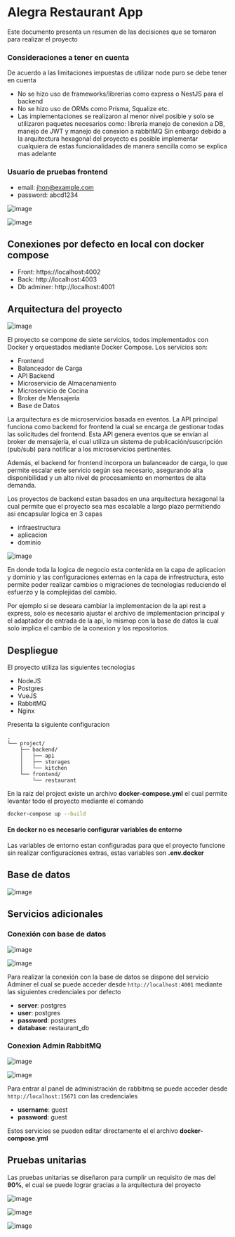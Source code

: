 # Alegra Restaurant App

Este documento presenta un resumen de las decisiones que se tomaron para realizar el
proyecto
### Consideraciones a tener en cuenta
De acuerdo a las limitaciones impuestas de utilizar node puro se debe tener en cuenta
* No se hizo uso de frameworks/librerias como express o NestJS para el backend
* No se hizo uso de ORMs como Prisma, Squalize etc.
* Las implementaciones se realizaron al menor nivel posible y solo se utilizaron
paquetes necesarios como: libreria manejo de conexion a DB, manejo de JWT y
manejo de conexion a rabbitMQ
Sin enbargo debido a la arquitectura hexagonal del proyecto es posible implementar
cualquiera de estas funcionalidades de manera sencilla como se explica mas adelante

### Usuario de pruebas frontend
* email: jhon@example.com
* password: abcd1234

![image](https://github.com/user-attachments/assets/02098252-1f80-48e4-ae66-f6ba9b677861)

![image](https://github.com/user-attachments/assets/adad6d45-a209-4e9e-9608-3e33859c6f0d)

## Conexiones por defecto en local con docker compose

* Front: https://localhost:4002
* Back: http://localhost:4003
* Db adminer: http://localhost:4001

## Arquitectura del proyecto

![image](https://github.com/user-attachments/assets/adad721d-3c16-4169-aff4-cbcf82bbb313)

El proyecto se compone de siete servicios, todos implementados con Docker y orquestados mediante Docker Compose. Los servicios son:

* Frontend
* Balanceador de Carga
* API Backend
* Microservicio de Almacenamiento
* Microservicio de Cocina
* Broker de Mensajería
* Base de Datos

La arquitectura es de microservicios basada en eventos. La API principal funciona como backend for frontend la cual se encarga de gestionar todas las solicitudes del frontend. Esta API genera eventos que se envían al broker de mensajería, el cual utiliza un sistema de publicación/suscripción (pub/sub) para notificar a los microservicios pertinentes.

Además, el backend for frontend incorpora un balanceador de carga, lo que permite escalar este servicio según sea necesario, asegurando alta disponibilidad y un alto nivel de procesamiento en momentos de alta demanda.

Los proyectos de backend estan basados en una arquitectura hexagonal la cual permite que el proyecto sea mas escalable a largo plazo permitiendo asi encapsular logica en 3 capas

* infraestructura
* aplicacion
* dominio

![image](https://github.com/user-attachments/assets/f3646cac-f30b-4707-913b-6c963097aa83)

En donde toda la logica de negocio esta contenida en la capa de aplicacion y dominio y las configuraciones externas en la capa de infrestructura, esto permite poder realizar cambios o migraciones de tecnologias reduciendo el esfuerzo y la complejidas del cambio.

Por ejemplo si se deseara cambiar la implementacion de la api rest a express, solo es necesario ajustar el archivo de implementacion principal y el adaptador de entrada de la api, lo mismop con la base de datos la cual solo implica el cambio de la conexion y los repositorios.

## Despliegue
El proyecto utiliza las siguientes tecnologias
* NodeJS
* Postgres
* VueJS
* RabbitMQ
* Nginx

Presenta la siguiente configuracion
```
.
└── project/
    ├── backend/
    │   ├── api
    │   ├── storages
    │   └── kitchen
    └── frontend/
        └── restaurant
```
En la raiz del project existe un archivo **docker-compose.yml** el cual permite levantar todo el proyecto mediante el comando
```bash
docker-compose up --build
```

#### En docker no es necesario configurar variables de entorno
Las variables de entorno estan configuradas para que el proyecto funcione sin realizar configuraciones extras, estas variables son **.env.docker**

## Base de datos

![image](https://github.com/user-attachments/assets/516e846b-9385-481f-a874-609df0e3cb7a)

## Servicios adicionales

### Conexión con base de datos

![image](https://github.com/user-attachments/assets/be2c179b-ffdf-4f05-9e28-8a5e19d51696)

![image](https://github.com/user-attachments/assets/6c84bf97-acac-459b-a576-4826e7f32973)

Para realizar la conexión con la base de datos se dispone del servicio Adminer el cual se puede acceder desde `http://localhost:4001` mediante las siguientes credenciales por defecto

* **server**: postgres
* **user**: postgres
* **password**: postgres
* **database**: restaurant_db


### Conexion Admin RabbitMQ

![image](https://github.com/user-attachments/assets/c0d35793-528e-4044-8df1-220913d2ffc4)

![image](https://github.com/user-attachments/assets/d81145b8-475c-4c1e-afe1-6ac836198a7c)

Para entrar al panel de administración de rabbitmq se puede acceder desde `http://localhost:15671` con las credenciales

* **username**: guest
* **password**: guest


Estos servicios se pueden editar directamente el el archivo **docker-compose.yml**

## Pruebas unitarias

Las pruebas unitarias se diseñaron para cumplir un requisito de mas del **90%**, el cual se puede lograr gracias a la arquitectura del proyecto

![image](https://github.com/user-attachments/assets/b60c109d-50a6-44e1-aa2f-55488563dc58)

![image](https://github.com/user-attachments/assets/f639b9e8-2229-46c2-8547-0cc4149f1fa2)

![image](https://github.com/user-attachments/assets/6056515c-6069-48e0-ab01-6f65277ef0e4)
